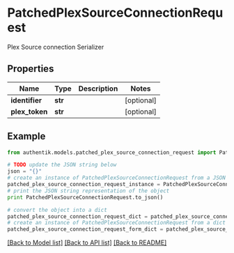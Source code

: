 # PatchedPlexSourceConnectionRequest

Plex Source connection Serializer

## Properties
Name | Type | Description | Notes
------------ | ------------- | ------------- | -------------
**identifier** | **str** |  | [optional] 
**plex_token** | **str** |  | [optional] 

## Example

```python
from authentik.models.patched_plex_source_connection_request import PatchedPlexSourceConnectionRequest

# TODO update the JSON string below
json = "{}"
# create an instance of PatchedPlexSourceConnectionRequest from a JSON string
patched_plex_source_connection_request_instance = PatchedPlexSourceConnectionRequest.from_json(json)
# print the JSON string representation of the object
print PatchedPlexSourceConnectionRequest.to_json()

# convert the object into a dict
patched_plex_source_connection_request_dict = patched_plex_source_connection_request_instance.to_dict()
# create an instance of PatchedPlexSourceConnectionRequest from a dict
patched_plex_source_connection_request_form_dict = patched_plex_source_connection_request.from_dict(patched_plex_source_connection_request_dict)
```
[[Back to Model list]](../README.md#documentation-for-models) [[Back to API list]](../README.md#documentation-for-api-endpoints) [[Back to README]](../README.md)


